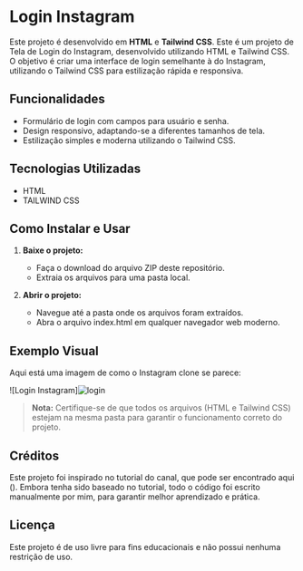
# Login Instagram

Este projeto é desenvolvido em **HTML** e **Tailwind CSS**. Este é um projeto de Tela de Login do Instagram, desenvolvido utilizando HTML e Tailwind CSS. O objetivo é criar uma interface de login semelhante à do Instagram, utilizando o Tailwind CSS para estilização rápida e responsiva.

## Funcionalidades

- Formulário de login com campos para usuário e senha.
- Design responsivo, adaptando-se a diferentes tamanhos de tela.
- Estilização simples e moderna utilizando o Tailwind CSS.

## Tecnologias Utilizadas

- HTML
- TAILWIND CSS

## Como Instalar e Usar

1. **Baixe o projeto:**

    - Faça o download do arquivo ZIP deste repositório.
    - Extraia os arquivos para uma pasta local.

2. **Abrir o projeto:**

    - Navegue até a pasta onde os arquivos foram extraídos.
    - Abra o arquivo index.html em qualquer navegador web moderno.

## Exemplo Visual

Aqui está uma imagem de como o Instagram clone se parece:

![Login Instagram]![login](https://github.com/user-attachments/assets/d9afccb3-8cb4-4f17-bffc-910cc81607c3)

> **Nota:** Certifique-se de que todos os arquivos (HTML e Tailwind CSS) estejam na mesma pasta para garantir o funcionamento correto do projeto.

## Créditos
Este projeto foi inspirado no tutorial do canal, que pode ser encontrado aqui ().
Embora tenha sido baseado no tutorial, todo o código foi escrito manualmente por mim, para garantir melhor aprendizado e prática.

## Licença

Este projeto é de uso livre para fins educacionais e não possui nenhuma restrição de uso.
